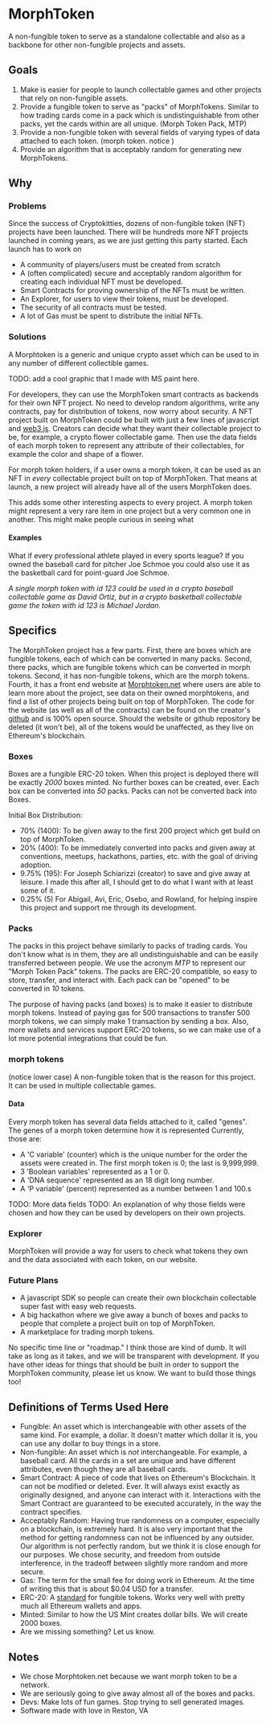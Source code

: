  # MorphToken
A non-fungible token to serve as a standalone collectable and also as a backbone for other non-fungible projects and assets.

## Goals
1. Make is easier for people to launch collectable games and other projects that rely on non-fungible assets.
2. Provide a fungible token to serve as "packs" of MorphTokens. Similar to how trading cards come in a pack which is undistinguishable from other packs, yet the cards within are all unique. (Morph Token Pack, MTP)
3. Provide a non-fungible token with several fields of varying types of data attached to each token. (morph token. notice )
4. Provide an algorithm that is acceptably random for generating new MorphTokens.

## Why

### Problems
Since the success of Cryptokitties, dozens of non-fungible token (NFT) projects have been launched. There will be hundreds more NFT projects launched in coming years, as we are just getting this party started.  Each launch has to work on
- A community of players/users must be created from scratch
- A (often complicated) secure and acceptably random algorithm for creating each individual NFT must be developed.
- Smart Contracts for proving ownership of the NFTs must be written.
- An Explorer, for users to view their tokens, must be developed.
- The security of all contracts must be tested.
- A lot of Gas must be spent to distribute the initial NFTs.

### Solutions
A Morphtoken is a generic and unique crypto asset which can be used to in any number of different collectible games.

TODO: add a cool graphic that I made with MS paint here.

For developers, they can use the MorphToken smart contracts as backends for their own NFT project. No need to develop random algorithms, write any contracts, pay for distribution of tokens, now worry about security.  A NFT project built on MorphToken could be built with just a few lines of javascript and [web3.js](github.com/web3/web3). Creators can decide what they want their collectable project to be, for example, a crypto flower collectable game.  Then use the data fields of each morph token to represent any attribute of their collectables, for example the color and shape of a flower.

For morph token holders, if a user owns a morph token, it can be used as an NFT in _every_ collectable project built on top of MorphToken. That means at launch, a new project will already have all of the users MorphToken does.

This adds some other interesting aspects to every project.  A morph token might represent a very rare item in one project but a very common one in another.  This might make people curious in seeing what

#### Examples
What if every professional athlete played in every sports league? If you owned the baseball card for pitcher Joe Schmoe you could also use it as the basketball card for point-guard Joe Schmoe.  

*A single morph token with id 123 could be used in a crypto baseball collectable game as David Ortiz, but in a crypto basketball collectable game the token with id 123 is Michael Jordan.*

## Specifics
The MorphToken project has a few parts. First, there are boxes which are fungible tokens, each of which can be converted in many packs. Second, there packs, which are fungible tokens which can be converted in morph tokens. Second, it has non-fungible tokens, which are the morph tokens.  Fourth, it has a front end website at [Morphtoken.net](http://morphtoken.net) where users are able to learn more about the project, see data on their owned morphtokens, and find a list of other projects being built on top of MorphToken.  The code for the website (as well as all of the contracts) can be found on the creator's [github](http://github.com/jschiarizzi) and is 100% open source. Should the website or github repository be deleted (it won't be), all of the tokens would be unaffected, as they live on Ethereum's blockchain.

### Boxes
Boxes are a fungible ERC-20 token. When this project is deployed there will be exactly *2000* boxes minted. No further boxes can be created, ever. Each box can be converted into *50* packs. Packs can not be converted back into Boxes.

Initial Box Distribution:
- 70% (1400): To be given away to the first 200 project which get build on top of MorphToken.
- 20% (400): To be immediately converted into packs and given away at conventions, meetups, hackathons, parties, etc. with the goal of driving adoption.
- 9.75% (195): For Joseph Schiarizzi (creator) to save and give away at leisure. I made this after all, I should get to do what I want with at least some of it.
- 0.25% (5) For Abigail, Avi, Eric, Osebo, and Rowland, for helping inspire this project and support me through its development.

### Packs
The packs in this project behave similarly to packs of trading cards.  You don't know what is in them, they are all undistinguishable and can be easily transferred between people. We use the acronym *MTP* to represent our "Morph Token Pack" tokens.  The packs are ERC-20 compatible, so easy to store, transfer, and interact with. Each pack can be "opened" to be converted in *10* tokens.

The purpose of having packs (and boxes) is to make it easier to distribute morph tokens.  Instead of paying gas for 500 transactions to transfer 500 morph tokens, we can simply make 1 transaction by sending a box. Also, more wallets and services support ERC-20 tokens, so we can make use of a lot more potential integrations that could be fun.

### morph tokens
(notice lower case)
A non-fungible token that is the reason for this project. It can be used in multiple collectable games.

#### Data
Every morph token has several data fields attached to it, called "genes". The genes of a morph token determine how it is represented  Currently, those are:
- A 'C variable' (counter) which is the unique number for the order the assets were created in. The first morph token is 0; the last is 9,999,999.
- 3 'Boolean variables' represented as a 1 or 0.
- A 'DNA sequence' represented as an 18 digit long number.
- A 'P variable' (percent) represented as a number between 1 and 100.s

TODO: More data fields
TODO: An explanation of why those fields were chosen and how they can be used by developers on their own projects.

### Explorer
MorphToken will provide a way for users to check what tokens they own and the data associated with each token, on our website.

### Future Plans
- A javascript SDK so people can create their own blockchain collectable super fast with easy web requests.
- A big hackathon where we give away a bunch of boxes and packs to people that complete a project built on top of MorphToken.
- A marketplace for trading morph tokens.

No specific time line or "roadmap." I think those are kind of dumb. It will take as long as it takes, and we will be transparent with development.  If you have other ideas for things that should be built in order to support the MorphToken community, please let us know. We want to build those things too!

## Definitions of Terms Used Here
- Fungible: An asset which is interchangeable with other assets of the same kind. For example, a dollar.  It doesn't matter which dollar it is, you can use any dollar to buy things in a store.
- Non-fungible: An asset which is _not_ interchangeable. For example, a baseball card.  All the cards in a set are unique and have different attributes, even though they are all baseball cards.
- Smart Contract: A piece of code that lives on Ethereum's Blockchain.  It can not be modified or deleted. Ever. It will always exist exactly as originally designed, and anyone can interact with it. Interactions with the Smart Contract are guaranteed to be executed accurately, in the way the contract specifies.
- Acceptably Random: Having true randomness on a computer, especially on a blockchain, is extremely hard.  It is also very important that the method for getting randomness can not be influenced by any outsider.  Our algorithm is not perfectly random, but we think it is close enough for our purposes.  We chose security, and freedom from outside interference, in the tradeoff between slightly more random and more secure.
- Gas: The term for the small fee for doing work in Ethereum.  At the time of writing this that is about $0.04 USD for a transfer.
- ERC-20: A [standard](github.com/ethereum/EIPs/issues/20) for fungible tokens. Works very well with pretty much all Ethereum wallets and apps.
- Minted: Similar to how the US Mint creates dollar bills.  We will create 2000 boxes.
- Are we missing something? Let us know.

## Notes
- We chose Morphtoken.net because we want morph token to be a network.
- We are seriously going to give away almost all of the boxes and packs.
- Devs: Make lots of fun games. Stop trying to sell generated images.
- Software made with love in Reston, VA
